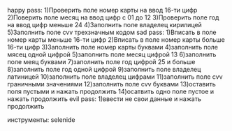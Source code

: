 happy pass:
1)Проверить поле номер карты на ввод 16-ти цифр
2)Поверить поле месяц на ввод цифр с 01 до 12
3)Проверить поле год на ввод цифр меньше 24
4)Заполнить поле владелец кирилицей
5)Заполнить поле cvv трехзначным кодом
sad pass:
1)Вписать в поле номер карты меньше 16-ти цифр
2)Вписать в поле номер карты больше 16-ти цифр
3)Заполнить поле номер карты буквами
4)заполнить поле мясец одной цифрой
5)заполнить поле месяц цифрой 13
6)заполнить поле меяц буквами
7)заполнить поле год цифрой 25 и больше
8)заполнить поле год одной цифрой
9)заполнить поле владелец латиницей
10)заполнить поле владелец цифрами
11)заполнить поле cvv граничными значениями
12)заполнить поле cvv буквами
13)оставить поля пустыми и нажать продолжить
14)осатвить одно поле пустое и нажать продолжить
evil pass:
1)ввести не свои данные и нажать продолжить

инструменты: selenide

